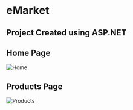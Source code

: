 # eMarket

## Project Created using ASP.NET

## Home Page

![Home](https://user-images.githubusercontent.com/52893501/96524598-05a56400-1279-11eb-93b6-49cf05f80d54.png)

## Products Page

![Products](https://user-images.githubusercontent.com/52893501/96524601-076f2780-1279-11eb-961d-9df9502e7640.png)
